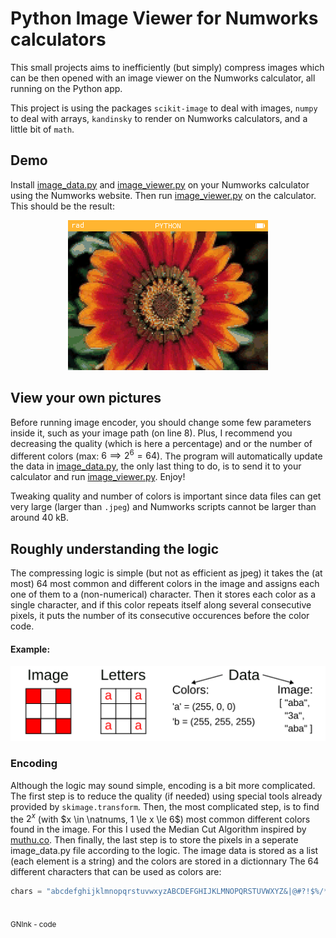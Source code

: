 # Python Image Viewer for Numworks calculators

This small projects aims to inefficiently (but simply) compress images which can be then opened with an image viewer on the Numworks calculator, all running on the Python app.

This project is using the packages `scikit-image` to deal with images, `numpy` to deal with arrays, `kandinsky` to render on Numworks calculators, and a little bit of `math`.

## Demo
Install [image_data.py](image_data.py) and [image_viewer.py](image_viewer.py) on your Numworks calculator using the Numworks website. Then run [image_viewer.py](image_viewer.py) on the calculator. This should be the result: 
<center><img src="./Media/Demo.png" alt="Demo picture: a flower"></center>

## View your own pictures
Before running image encoder, you should change some few parameters inside it, such as your image path (on line 8). Plus, I recommend you decreasing the quality (which is here a percentage) and or the number of different colors (max: $6 \implies 2^6 = 64$). The program will automatically update the data in [image_data.py](image_data.py), the only last thing to do, is to send it to your calculator and run [image_viewer.py](image_viewer.py). Enjoy!

Tweaking quality and number of colors is important since data files can get very large (larger than `.jpeg`) and Numworks scripts cannot be larger than around 40 kB.

## Roughly understanding the logic

The compressing logic is simple (but not as efficient as jpeg) it takes the (at most) 64 most common and different colors in the image and assigns each one of them to a (non-numerical) character. Then it stores each color as a single character, and if this color repeats itself along several consecutive pixels, it puts the number of its consecutive occurences before the color code.

#### Example:
<center><img src="./Media/diagram.svg" alt="Demo picture: a flower" height="120"></center>

### Encoding

Although the logic may sound simple, encoding is a bit more complicated. The first step is to reduce the quality (if needed) using special tools already provided by `skimage.transform`. Then, the most complicated step, is to find the $2^x$ (with $x \in \natnums, 1 \le x \le 6$) most common different colors found in the image. For this I used the Median Cut Algorithm inspired by [muthu.co](https://muthu.co/reducing-the-number-of-colors-of-an-image-using-median-cut-algorithm/). Then finally, the last step is to store the pixels in a seperate image_data.py file according to the logic. The image data is stored as a list (each element is a string) and the colors are stored in a dictionnary
The 64 different characters that can be used as colors are:
```Python
chars = "abcdefghijklmnopqrstuvwxyzABCDEFGHIJKLMNOPQRSTUVWXYZ&|@#?!$%/*=+"
```
<br>
<sub>GNInk - code</sub>